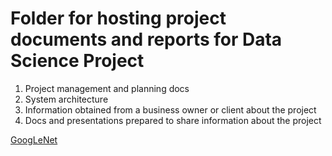 # Folder for hosting project documents and reports for Data Science Project


1. Project management and planning docs
2. System architecture
3. Information obtained from a business owner or client about the project
4. Docs and presentations prepared to share information about the project


[GoogLeNet]('https://github.com/StephanieRogers-ML/deep-learning_vehicle-dashboard/blob/master/Docs/Data_Dictionaries/googLeNet_Architecture_graph.png')
